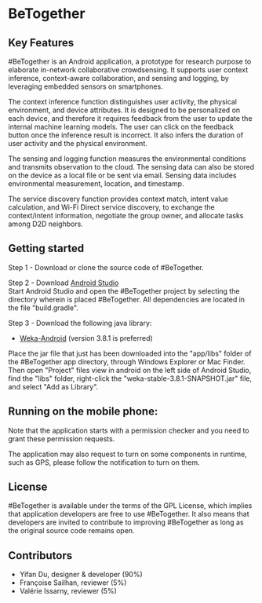 # BeTogether
Key Features 
---------------------
#BeTogether is an Android application, a prototype for research purpose to elaborate in-network collaborative crowdsensing.
It supports user context inference, context-aware collaboration, and sensing and logging, by leveraging embedded sensors on smartphones.

The context inference function distinguishes user activity, the physical environment, and device attributes.
It is designed to be personalized on each device, and therefore it requires feedback from the user to update the internal machine learning models.
The user can click on the feedback button once the inference result is incorrect.
It also infers the duration of user activity and the physical environment.

The sensing and logging function measures the environmental conditions and transmits observation to the cloud.
The sensing data can also be stored on the device as a local file or be sent via email.
Sensing data includes environmental measurement, location, and timestamp.

The service discovery function provides context match, intent value calculation, and Wi-Fi Direct service discovery, to exchange the context/intent information, negotiate the group owner, and allocate tasks among D2D neighbors.

Getting started 
------------------------
Step 1 - Download or clone the source code of #BeTogether.  
 
Step 2 - Download [Android Studio](https://developer.android.com/studio/)  
Start Android Studio and open the #BeTogether project by selecting the directory wherein is placed #BeTogether. 
All dependencies are located in the file "build.gradle".

Step 3 - Download the following java library:
* [Weka-Android](https://github.com/Yifan-DU/Weka-Android/blob/master/dist/weka-stable-3.8.1-SNAPSHOT.jar) (version 
3.8.1 is preferred) 

Place the jar file that just has been downloaded into the "app/libs" folder of the #BeTogether app directory, through Windows Explorer or Mac Finder.
Then open "Project" files view in android on the left side of Android Studio, find the "libs" folder, right-click the "weka-stable-3.8.1-SNAPSHOT.jar" file, and select "Add as Library".

Running on the mobile phone: 
------------------------------------------------
Note that the application starts with a permission checker and you need to grant these permission requests.

The application may also request to turn on some components in runtime, such as GPS, please follow the notification to turn on them.

License 
-------------
#BeTogether is available under the terms of the GPL License, which implies that application developers are free to use #BeTogether. 
It also means that developers are invited to contribute to improving #BeTogether as long as the original source code remains open.

Contributors
---------------------

* Yifan Du, designer & developer (90%)
* Françoise Sailhan, reviewer (5%)
* Valérie Issarny, reviewer (5%) 

